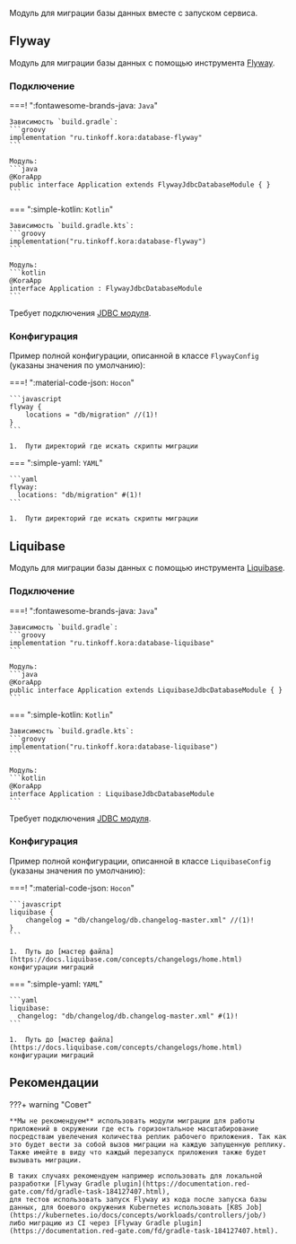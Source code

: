 Модуль для миграции базы данных вместе с запуском сервиса.

## Flyway

Модуль для миграции базы данных с помощью инструмента [Flyway](https://documentation.red-gate.com/fd).

### Подключение

===! ":fontawesome-brands-java: `Java`"

    Зависимость `build.gradle`:
    ```groovy
    implementation "ru.tinkoff.kora:database-flyway"
    ```

    Модуль:
    ```java
    @KoraApp
    public interface Application extends FlywayJdbcDatabaseModule { }
    ```

=== ":simple-kotlin: `Kotlin`"

    Зависимость `build.gradle.kts`:
    ```groovy
    implementation("ru.tinkoff.kora:database-flyway")
    ```

    Модуль:
    ```kotlin
    @KoraApp
    interface Application : FlywayJdbcDatabaseModule
    ```

Требует подключения [JDBC модуля](database-jdbc.md).

### Конфигурация

Пример полной конфигурации, описанной в классе `FlywayConfig` (указаны значения по умолчанию):

===! ":material-code-json: `Hocon`"

    ```javascript
    flyway {
        locations = "db/migration" //(1)!
    }
    ```

    1.  Пути директорий где искать скрипты миграции

=== ":simple-yaml: `YAML`"

    ```yaml
    flyway:
      locations: "db/migration" #(1)!
    ```

    1.  Пути директорий где искать скрипты миграции

## Liquibase

Модуль для миграции базы данных с помощью инструмента [Liquibase](https://www.liquibase.com/supported-databases).

### Подключение

===! ":fontawesome-brands-java: `Java`"

    Зависимость `build.gradle`:
    ```groovy
    implementation "ru.tinkoff.kora:database-liquibase"
    ```

    Модуль:
    ```java
    @KoraApp
    public interface Application extends LiquibaseJdbcDatabaseModule { }
    ```

=== ":simple-kotlin: `Kotlin`"

    Зависимость `build.gradle.kts`:
    ```groovy
    implementation("ru.tinkoff.kora:database-liquibase")
    ```

    Модуль:
    ```kotlin
    @KoraApp
    interface Application : LiquibaseJdbcDatabaseModule
    ```

Требует подключения [JDBC модуля](database-jdbc.md).

### Конфигурация

Пример полной конфигурации, описанной в классе `LiquibaseConfig` (указаны значения по умолчанию):

===! ":material-code-json: `Hocon`"

    ```javascript
    liquibase {
        changelog = "db/changelog/db.changelog-master.xml" //(1)!
    }
    ```

    1.  Путь до [мастер файла](https://docs.liquibase.com/concepts/changelogs/home.html) конфигурации миграций

=== ":simple-yaml: `YAML`"

    ```yaml
    liquibase:
      changelog: "db/changelog/db.changelog-master.xml" #(1)!
    ```

    1.  Путь до [мастер файла](https://docs.liquibase.com/concepts/changelogs/home.html) конфигурации миграций

## Рекомендации

???+ warning "Совет"

    **Мы не рекомендуем** использовать модули миграции для работы приложений в окружении где есть горизонтальное масштабирование 
    посредствам увелечения количества реплик рабочего приложения. Так как это будет вести за собой вызов миграции на каждую запущенную реплику.
    Также имейте в виду что каждый перезапуск приложения также будет вызывать миграции.

    В таких случаях рекомендуем например использовать для локальной разработки [Flyway Gradle plugin](https://documentation.red-gate.com/fd/gradle-task-184127407.html),
    для тестов использовать запуск Flyway из кода после запуска базы данных, для боевого окружения Kubernetes использовать [K8S Job](https://kubernetes.io/docs/concepts/workloads/controllers/job/)
    либо миграцию из CI через [Flyway Gradle plugin](https://documentation.red-gate.com/fd/gradle-task-184127407.html).
